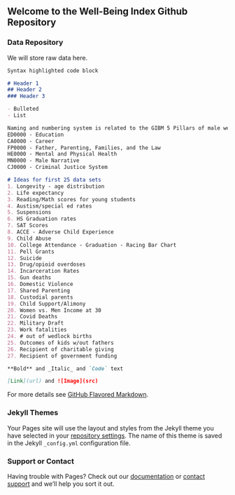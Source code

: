 ## Welcome to the Well-Being Index Github Repository

### Data Repository

We will store raw data here.

```markdown
Syntax highlighted code block

# Header 1
## Header 2
### Header 3

- Bulleted
- List

Naming and numbering system is related to the GIBM 5 Pillars of male well-being plus the criminal justice system.
ED0000 - Education
CA0000 - Career
FP0000 - Father, Parenting, Families, and the Law
HE0000 - Mental and Physical Health
MN0000 - Male Narrative
CJ0000 - Criminal Justice System

# Ideas for first 25 data sets
1. Longevity - age distribution
2. Life expectancy
3. Reading/Math scores for young students
4. Austism/special ed rates
5. Suspensions
6. HS Graduation rates
7. SAT Scores
8. ACCE - Adverse Child Experience
9. Child Abuse
10. College Attendance - Graduation - Racing Bar Chart
11. Pell Grants
12. Suicide
13. Drug/opioid overdoses
14. Incarceration Rates
15. Gun deaths
16. Domestic Violence
17. Shared Parenting
18. Custodial parents
19. Child Support/Alimony
20. Women vs. Men Income at 30
21. Covid Deaths
22. Military Draft
23. Work fatalities
24. # out of wedlock births
25. Outcomes of kids w/out fathers
26. Recipient of charitable giving
27. Recipient of government funding

**Bold** and _Italic_ and `Code` text

[Link](url) and ![Image](src)
```

For more details see [GitHub Flavored Markdown](https://guides.github.com/features/mastering-markdown/).

### Jekyll Themes

Your Pages site will use the layout and styles from the Jekyll theme you have selected in your [repository settings](https://github.com/markwsutton/well-being-index/settings). The name of this theme is saved in the Jekyll `_config.yml` configuration file.

### Support or Contact

Having trouble with Pages? Check out our [documentation](https://docs.github.com/categories/github-pages-basics/) or [contact support](https://github.com/contact) and we’ll help you sort it out.
